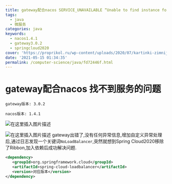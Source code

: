 ```yaml
---
title: gateway配合nacos SERVICE_UNAVAILABLE “Unable to find instance for xxx
tags:
  - java
  - 微服务
categories: java
keywords:
  - nacos1.4.1
  - gateway3.0.2
  - springcloud2020
cover: 'https://proprikol.ru/wp-content/uploads/2020/07/kartinki-zimnij-vecher-27.jpg'
date: '2021-05-15 01:34:35'
permalink: /computer-science/java/fd72446f.html
---
```


<!--more-->

# gateway配合nacos 找不到服务的问题

```
gateway版本: 3.0.2
```

```
nacos版本: 1.4.1
```
![在这里插入图片描述](https://img-blog.csdnimg.cn/2021051417171856.png?x-oss-process=image/watermark,type_ZmFuZ3poZW5naGVpdGk,shadow_10,text_aHR0cHM6Ly9ibG9nLmNzZG4ubmV0L3FxXzM1MTM2OTM3,size_16,color_FFFFFF,t_70)


![在这里插入图片描述](https://img-blog.csdnimg.cn/20210514171412544.png?x-oss-process=image/watermark,type_ZmFuZ3poZW5naGVpdGk,shadow_10,text_aHR0cHM6Ly9ibG9nLmNzZG4ubmV0L3FxXzM1MTM2OTM3,size_16,color_FFFFFF,t_70)
gateway出错了,没有任何异常信息,增加自定义异常处理后,通过日志发现一个关键词`NoLoadBalancer`,突然就想到Spring Cloud2020移除了Ribbon,加入依赖后成功解决问题.

```xml
<dependency>
   <groupId>org.springframework.cloud</groupId>
   <artifactId>spring-cloud-loadbalancer</artifactId>
   <version>对应版本</version>
</dependency>
```


